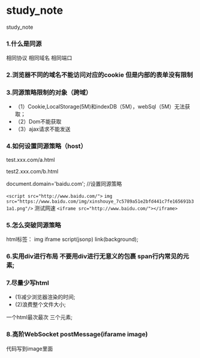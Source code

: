 # study_note
study_note

### 1.什么是同源
相同协议
相同域名
相同端口

### 2.浏览器不同的域名不能访问对应的cookie 但是内部的表单没有限制

### 3.同源策略限制的对象（跨域）
* （1）Cookie,LocalStorage(5M)和indexDB（5M），webSql（5M）无法获取；
* （2）Dom不能获取
* （3）ajax请求不能发送

### 4.如何设置同源策略（host）

test.xxx.com/a.html

<script>
document.domain = 'example.com';
document.cookie = "test1=hello";
</script>

test2.xxx.com/b.html

<script>
document.cookie
</script>

document.domain='baidu.com'; //设置同源策略

`<script src="http://www.baidu.com/">`
`img src="https://www.baidu.com/img/xinshouye_7c5789a51e2bfd441c7fe165691b31a1.png"/>` 测试网速
`<iframe src="http://www.baidu.com/"></iframe>`

### 5.怎么突破同源策略

html标签：
img iframe script(jsonp) link(background);

### 6.实用div进行布局 不要用div进行无意义的包裹 span行内常见的元素;

### 7.尽量少写html
* (1)减少浏览器渲染的时间;
* (2)浪费整个文件大小;

一个html最次最次 三个元素;

### 8.高阶WebSocket postMessage(ifarame image)

代码写到image里面
